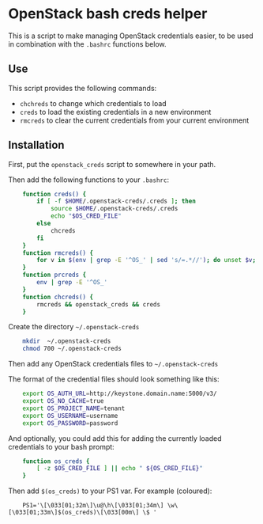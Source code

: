 OpenStack bash creds helper
===========================
This is a script to make managing OpenStack credentials easier, to be used in combination with the `.bashrc` functions below.

Use
---
This script provides the following commands:

  * `chchreds` to change which credentials to load
  * `creds`    to load the existing credentials in a new environment
  * `rmcreds`  to clear the current credentials from your current environment

Installation
---------------
First, put the `openstack_creds` script to somewhere in your path.

Then add the following functions to your `.bashrc`:

``` sh
    function creds() {
        if [ -f $HOME/.openstack-creds/.creds ]; then
            source $HOME/.openstack-creds/.creds
            echo "$OS_CRED_FILE"
        else
            chcreds
        fi
    }
    function rmcreds() {
        for v in $(env | grep -E '^OS_' | sed 's/=.*//'); do unset $v; done
    }
    function prcreds {
        env | grep -E '^OS_'
    }
    function chcreds() {
        rmcreds && openstack_creds && creds
    }
```

Create the directory `~/.openstack-creds`

``` sh
    mkdir  ~/.openstack-creds
    chmod 700 ~/.openstack-creds
```

Then add any OpenStack credentials files to `~/.openstack-creds`

The format of the credential files should look something like this:

``` sh
    export OS_AUTH_URL=http://keystone.domain.name:5000/v3/
    export OS_NO_CACHE=true
    export OS_PROJECT_NAME=tenant
    export OS_USERNAME=username
    export OS_PASSWORD=password
```

And optionally, you could add this for adding the currently loaded credentials to your bash prompt:

``` sh
    function os_creds {
        [ -z $OS_CRED_FILE ] || echo " ${OS_CRED_FILE}"
    }
```
Then add `$(os_creds)` to your PS1 var. For example (coloured):

```
    PS1='\[\033[01;32m\]\u@\h\[\033[01;34m\] \w\[\033[01;33m\]$(os_creds)\[\033[00m\] \$ '
```
